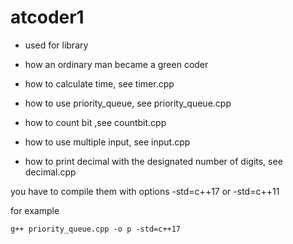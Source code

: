 <!--
Command + K の後に V
-->
# atcoder1
 - used for library
 - how an ordinary man became a green coder
 - how to calculate time, see timer.cpp
 - how to use priority_queue, see priority_queue.cpp
 - how to count bit ,see countbit.cpp
 - how to use multiple input, see input.cpp
 
 - how to print decimal with the designated number of digits, see decimal.cpp


 you have to compile them with options  -std=c++17 or  -std=c++11

 for example
 ```
 g++ priority_queue.cpp -o p -std=c++17
 ```
